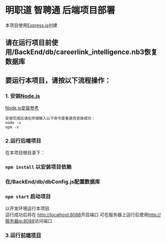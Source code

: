 # 明职道 智聘通 后端项目部署

本项目使用[Express.js](https://expressjs.com/)创建

## 请在运行项目前使用/BackEnd/db/careerlink_intelligence.nb3恢复数据库

## 要运行本项目，请按以下流程操作：

### 1. 安装[Node.js](https://nodejs.org/en)
[Node.js安装参考](https://zhuanlan.zhihu.com/p/442215189)
```
安装完成后请在终端输入以下命令查看是否安装成功：
node -v
npm -v
```

### 2.运行后端项目

在本项目根目录下：

### `npm install` 以安装项目依赖

### 在/BackEnd/db/dbConfig.js配置数据库

### `npm start` 启动项目

以开发环境运行本项目.\
运行成功后将在 [http://localhost:8088](http://localhost:3000)开启端口
可在服务器上运行后使用[http://服务器ip:8088](http://服务器ip:3000)访问端口

### 3.运行[前端项目]()
